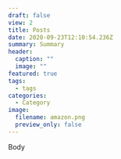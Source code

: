 ```yaml
---
draft: false
view: 2
title: Posts
date: 2020-09-23T12:10:54.236Z
summary: Summary
header:
  caption: ""
  image: ""
featured: true
tags:
  - tags
categories:
  - Category
image:
  filename: amazon.png
  preview_only: false
---
```

Body